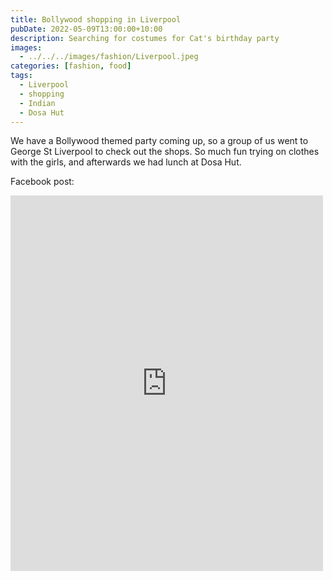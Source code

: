 ```yaml
---
title: Bollywood shopping in Liverpool
pubDate: 2022-05-09T13:00:00+10:00
description: Searching for costumes for Cat's birthday party
images:
  - ../../../images/fashion/Liverpool.jpeg
categories: [fashion, food]
tags:
  - Liverpool
  - shopping
  - Indian
  - Dosa Hut
---
```


We have a Bollywood themed party coming up, so a group of us went to George St Liverpool to check out the shops. So much fun trying on clothes with the girls, and afterwards we had lunch at Dosa Hut.

Facebook post:

<iframe src="https://www.facebook.com/plugins/post.php?href=https%3A%2F%2Fwww.facebook.com%2Fchris1.tham%2Fposts%2Fpfbid02ko9tiosBtTffPJ2dX38BgA8KpQNKpBogeN1sFtS8n5kCk1mxEHZUytJLVhRm6gVgl&show_text=true&width=500" width="500" height="601" style="border:none;overflow:hidden" scrolling="no" frameborder="0" allowfullscreen="true" allow="autoplay; clipboard-write; encrypted-media; picture-in-picture; web-share"></iframe>

